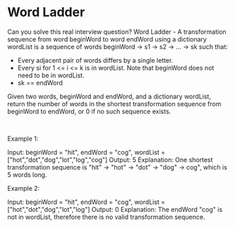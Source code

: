 # Word Ladder

Can you solve this real interview question? Word Ladder - A transformation sequence from word beginWord to word endWord using a dictionary wordList is a sequence of words beginWord -> s1 -> s2 -> ... -> sk such that:

 * Every adjacent pair of words differs by a single letter.
 * Every si for 1 <= i <= k is in wordList. Note that beginWord does not need to be in wordList.
 * sk == endWord

Given two words, beginWord and endWord, and a dictionary wordList, return the number of words in the shortest transformation sequence from beginWord to endWord, or 0 if no such sequence exists.

 

Example 1:


Input: beginWord = "hit", endWord = "cog", wordList = ["hot","dot","dog","lot","log","cog"]
Output: 5
Explanation: One shortest transformation sequence is "hit" -> "hot" -> "dot" -> "dog" -> cog", which is 5 words long.


Example 2:


Input: beginWord = "hit", endWord = "cog", wordList = ["hot","dot","dog","lot","log"]
Output: 0
Explanation: The endWord "cog" is not in wordList, therefore there is no valid transformation sequence.